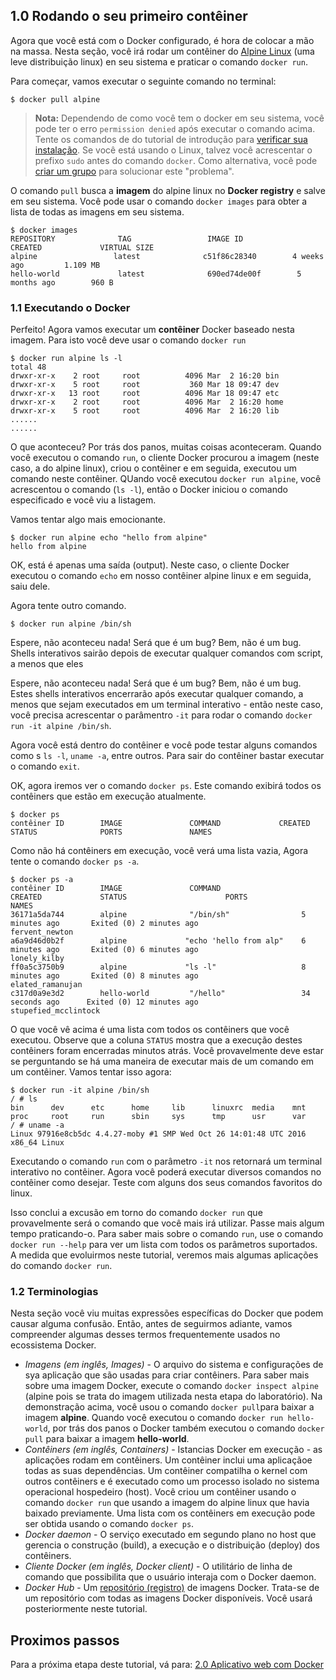 ## 1.0 Rodando o seu primeiro contêiner

Agora que você está com o Docker configurado, é hora de colocar a mão na massa. Nesta seção, você irá rodar um contêiner do [Alpine Linux](http://www.alpinelinux.org/) (uma leve distribuição linux) en seu sistema e praticar o comando `docker run`.

Para começar, vamos executar o seguinte comando no terminal:

```
$ docker pull alpine
```

> **Nota:** Dependendo de como você tem o docker em seu sistema, você pode ter o erro `permission denied` após executar o comando acima. Tente os comandos de do tutorial de introdução para [verificar sua instalação](https://docs.docker.com/engine/getstarted/step_one/#/step-3-verify-your-installation). Se você está usando o Linux, talvez você acrescentar o prefixo `sudo` antes do comando `docker`. Como alternativa, você pode [criar um grupo](https://docs.docker.com/engine/installation/linux/ubuntulinux/#/create-a-docker-group) para solucionar este "problema".

O comando `pull` busca a **imagem** do alpine linux no **Docker registry** e salve em seu sistema. Você pode usar o comando `docker images` para obter a lista de todas as imagens em seu sistema.

```
$ docker images
REPOSITORY              TAG                 IMAGE ID            CREATED             VIRTUAL SIZE
alpine                 latest              c51f86c28340        4 weeks ago         1.109 MB
hello-world             latest              690ed74de00f        5 months ago        960 B
```

### 1.1 Executando o Docker
Perfeito! Agora vamos executar um **contêiner** Docker baseado nesta imagem. Para isto você deve usar o comando `docker run`

```
$ docker run alpine ls -l
total 48
drwxr-xr-x    2 root     root          4096 Mar  2 16:20 bin
drwxr-xr-x    5 root     root           360 Mar 18 09:47 dev
drwxr-xr-x   13 root     root          4096 Mar 18 09:47 etc
drwxr-xr-x    2 root     root          4096 Mar  2 16:20 home
drwxr-xr-x    5 root     root          4096 Mar  2 16:20 lib
......
......
```

O que aconteceu? Por trás dos panos, muitas coisas aconteceram. Quando você executou o comando `run`, o cliente Docker procurou a imagem (neste caso, a do alpine linux), criou o contêiner e em seguida, executou um comando neste contêiner. QUando você executou `docker run alpine`, você acrescentou o comando (`ls -l`), então o Docker iniciou o comando especificado e você viu a listagem.

Vamos tentar algo mais emocionante.

```
$ docker run alpine echo "hello from alpine"
hello from alpine
```

OK, está é apenas uma saída (output). Neste caso, o cliente Docker executou o comando `echo` em nosso contêiner alpine linux e em seguida, saiu dele.

Agora tente outro comando.

```
$ docker run alpine /bin/sh
```

Espere, não aconteceu nada! Será que é um bug? Bem, não é um bug. Shells interativos sairão depois de executar qualquer comandos com script, a menos que eles 


Espere, não aconteceu nada! Será que é um bug? Bem, não é um bug. Estes shells interativos encerrarão após executar qualquer comando, a menos que sejam executados em um terminal interativo - então neste caso, você precisa acrescentar o parâmentro `-it` para rodar o comando `docker run -it alpine /bin/sh`.

Agora você está dentro do contêiner e você pode testar alguns comandos como s `ls -l`, `uname -a`, entre outros. Para sair do contêiner bastar executar o comando `exit`.


OK, agora iremos ver o comando `docker ps`. Este comando exibirá todos os contêiners que estão em execução atualmente.

```
$ docker ps
contêiner ID        IMAGE               COMMAND             CREATED             STATUS              PORTS               NAMES
```

Como não há contêiners em execução, você verá uma lista vazia, Agora tente o comando `docker ps -a`.

```
$ docker ps -a
contêiner ID        IMAGE               COMMAND                  CREATED             STATUS                      PORTS               NAMES
36171a5da744        alpine              "/bin/sh"                5 minutes ago       Exited (0) 2 minutes ago                        fervent_newton
a6a9d46d0b2f        alpine             "echo 'hello from alp"    6 minutes ago       Exited (0) 6 minutes ago                        lonely_kilby
ff0a5c3750b9        alpine             "ls -l"                   8 minutes ago       Exited (0) 8 minutes ago                        elated_ramanujan
c317d0a9e3d2        hello-world         "/hello"                 34 seconds ago      Exited (0) 12 minutes ago                       stupefied_mcclintock
```

O que você vê acima é uma lista com todos os contêiners que você executou. Observe que a coluna `STATUS` mostra que a execução destes contêiners foram encerradas minutos atrás. Você provavelmente deve estar se perguntando se há uma maneira de executar mais de um comando em um contêiner. Vamos tentar isso agora:

```
$ docker run -it alpine /bin/sh
/ # ls
bin      dev      etc      home     lib      linuxrc  media    mnt      proc     root     run      sbin     sys      tmp      usr      var
/ # uname -a
Linux 97916e8cb5dc 4.4.27-moby #1 SMP Wed Oct 26 14:01:48 UTC 2016 x86_64 Linux
```

Executando o comando `run` com o parâmetro `-it` nos retornará um terminal interativo no contêiner. Agora você poderá executar diversos comandos no contêiner como desejar. Teste com alguns dos seus comandos favoritos do linux.

Isso conclui a excusão em torno do comando `docker run` que provavelmente será o comando que você mais irá utilizar. Passe mais algum tempo  praticando-o. Para saber mais sobre o comando `run`, use o comando `docker run --help` para ver um lista com todos os parâmetros suportados. A medida que evoluirmos neste tutorial, veremos mais algumas aplicações do comando `docker run`.

### 1.2 Terminologias

Nesta seção você viu muitas expressões específicas do Docker que podem causar alguma confusão. Então, antes de seguirmos adiante, vamos compreender algumas desses termos frequentemente usados no ecossistema Docker.

- *Imagens  (em inglês, Images)* - O arquivo do sistema e configurações de sya aplicação que são usadas para criar contêiners. Para saber mais sobre uma imagem Docker, execute o comando `docker inspect alpine` (alpine pois se trata do imagem utilizada nesta etapa do laboratório). Na demonstração acima, você usou o comando `docker pull`para baixar a imagem **alpine**. Quando você executou o comando `docker run hello-world`, por trás dos panos o Docker também executou o comando `docker pull` para baixar a imagem **hello-world**.
- *Contêiners (em inglês, Containers)* - Istancias Docker em execução - as aplicações rodam em contêiners. Um contêiner inclui uma aplicaçãoe todas as suas dependências. Um contêiner compatilha o kernel com outros contêiners e é executado como um processo isolado no sistema operacional hospedeiro (host). Você criou um contêiner usando o comando `docker run` que usando a imagem do alpine linux que havia baixado previamente. Uma lista com os contêiners em execução pode ser obtida usando o comando `docker ps`.
- *Docker daemon* - O serviço executado em segundo plano no host que gerencia o construção (build), a execução e o distribuição (deploy) dos contêiners.
- *Cliente Docker (em inglês, Docker client)* - O utilitário de linha de comando que possibilita que o usuário interaja com o Docker daemon.
- *Docker Hub* - Um [repositório (registro)](https://hub.docker.com/explore/) de imagens Docker. Trata-se de um repositório com todas as imagens Docker disponíveis. Você usará posteriormente neste tutorial.

## Proximos passos
Para a próxima etapa deste tutorial, vá para: [2.0 Aplicativo web com Docker](chapters/webapps_pt-br.md)































